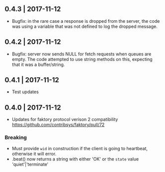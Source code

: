 0.4.3 | 2017-11-12
---

 * Bugfix: in the rare case a response is dropped from the server, the code was using a variable that was not defined to log the dropped message.

0.4.2 | 2017-11-12
---

 * Bugfix: server now sends NULL for fetch requests when queues are empty. The code attempted to use string methods on this, expecting that it was a buffer/string.

0.4.1 | 2017-11-12
---

 * Test updates

0.4.0 | 2017-11-12
---

 * Updates for faktory protocol verison 2 compatibility https://github.com/contribsys/faktory/pull/72

### Breaking

 * Must provide `wid` in construction if the client is going to heartbeat, otherwise it will error.
 * .beat() now returns a string with either 'OK' or the `state` value 'quiet'|'terminate'
